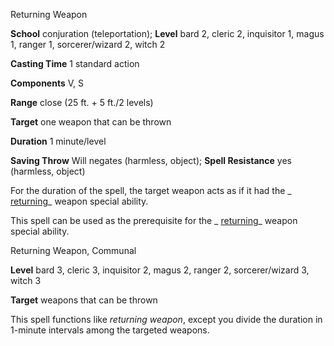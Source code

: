 Returning Weapon

**School** conjuration (teleportation); **Level** bard 2, cleric 2, inquisitor 1, magus 1, ranger 1, sorcerer/wizard 2, witch 2

**Casting Time** 1 standard action

**Components** V, S

**Range** close (25 ft. + 5 ft./2 levels)

**Target** one weapon that can be thrown

**Duration** 1 minute/level

**Saving Throw** Will negates (harmless, object); **Spell Resistance** yes (harmless, object)

For the duration of the spell, the target weapon acts as if it had the _ [returning](magicItems/weapons#_weapons-returning)_ weapon special ability.

This spell can be used as the prerequisite for the _ [returning](magicItems/weapons#_weapons-returning)_ weapon special ability.

Returning Weapon, Communal

**Level** bard 3, cleric 3, inquisitor 2, magus 2, ranger 2, sorcerer/wizard 3, witch 3

**Target** weapons that can be thrown

This spell functions like _returning weapon_, except you divide the duration in 1-minute intervals among the targeted weapons.

